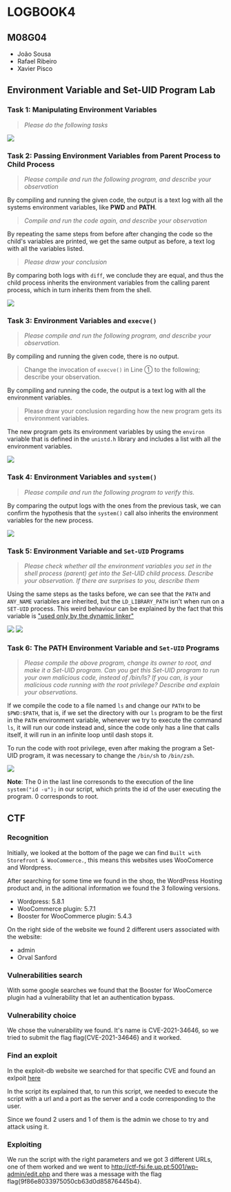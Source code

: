 # LOGBOOK4
## M08G04
- João Sousa
- Rafael Ribeiro
- Xavier Pisco

## Environment Variable and Set-UID Program Lab

### Task 1: Manipulating Environment Variables

> *Please do the following tasks*
> 
![](https://i.imgur.com/TCBugEv.png)


### Task 2: Passing Environment Variables from Parent Process to Child Process

> *Please compile and run the following program, and describe your observation*

By compiling and running the given code, the output is a text log with all the systems environment variables, like **PWD** and **PATH**.

> *Compile and run the code again, and
describe your observation*

By repeating the same steps from before after changing the code so the child's variables are printed, we get the same output as before, a text log with all the variables listed.

> *Please draw your conclusion*

By comparing both logs with `diff`, we conclude they are equal, and thus the child process inherits the environment variables from the calling parent process, which in turn inherits them from the shell.

![](https://i.imgur.com/VLKaDd8.png)


### Task 3:  Environment Variables and `execve()`

> *Please compile and run the following program, and describe your observation.*

By compiling and running the given code, there is no output.

> Change the invocation of `execve()` in Line ➀ to the following; describe your observation.

By compiling and running the code, the output is a text log with all the environment variables.

> Please draw your conclusion regarding how the new program gets its environment variables.

The new program gets its environment variables by using the `environ` variable that is defined in the `unistd.h` library and includes a list with all the environment variables.

![](https://i.imgur.com/Yy4Sh3s.png)


### Task 4: Environment Variables and `system()`

> *Please compile and run the following program to verify this.*

By comparing the output logs with the ones from the previous task, we can confirm the hypothesis that the `system()` call also inherits the environment variables for the new process.

![](https://i.imgur.com/339c1na.png)


### Task 5: Environment Variable and `Set-UID` Programs

> *Please check whether all the environment variables you set
in the shell process (parent) get into the Set-UID child process. Describe your observation. If there are surprises to you, describe them*

Using the same steps as the tasks before, we can see that the `PATH` and `ANY_NAME` variables are inherited, but the `LD_LIBRARY_PATH` isn't when run on a `SET-UID` process. This weird behaviour can be explained by the fact that this variable is ["used only by the dynamic linker"](https://unix.stackexchange.com/questions/394508/is-it-normal-that-ld-library-path-variable-is-missing-from-an-environment)

![](https://i.imgur.com/j9CmvvR.png)
![](https://i.imgur.com/z1lvF4L.png)



### Task 6: The PATH Environment Variable and `Set-UID` Programs

> *Please compile the above program, change its owner to root, and make it a Set-UID program. Can you get this Set-UID program to run your own malicious code, instead of /bin/ls? If you can, is your malicious code running with the root privilege? Describe and explain your observations.*

If we compile the code to a file named `ls` and change our `PATH` to be `$PWD:$PATH`, that is, if we set the directory with our `ls` program to be the first in the `PATH` environment variable, whenever we try to execute the command `ls`, it will run our code instead and, since the code only has a line that calls itself, it will run in an infinite loop until dash stops it.

To run the code with root privilege, even after making the program a Set-UID program, it was necessary to change the `/bin/sh` to `/bin/zsh`.

![](https://i.imgur.com/v5jmk5P.png)

**Note**: The 0 in the last line corresonds to the execution of the line `system("id -u");` in our script, which prints the id of the user executing the program. 0 corresponds to root.

## CTF

### Recognition

Initially, we looked at the bottom of the page we can find `Built with Storefront & WooCommerce.`, this means this websites uses WooComerce and Wordpress.

After searching for some time we found in the shop, the WordPress Hosting product and, in the aditional information we found the 3 following versions.
- Wordpress: 5.8.1
- WooCommerce plugin: 5.7.1
- Booster for WooCommerce plugin: 5.4.3

On the right side of the website we found 2 different users associated with the website:
- admin
- Orval Sanford

### Vulnerabilities search

With some google searches we found that the Booster for WooComerce plugin had a vulnerability that let an authentication bypass.

### Vulnerability choice

We chose the vulnerability we found. It's name is CVE-2021-34646, so we tried to submit the flag flag{CVE-2021-34646} and it worked.

### Find an exploit

In the exploit-db website we searched for that specific CVE and found an exlpoit [here](https://www.exploit-db.com/exploits/50299)

In the script its explained that, to run this script, we needed to execute the script with a url and a port as the server and a code corresponding to the user.

Since we found 2 users and 1 of them is the admin we chose to try and attack using it.

### Exploiting

We run the script with the right parameters and we got 3 different URLs, one of them worked and we went to http://ctf-fsi.fe.up.pt:5001/wp-admin/edit.php and there was a message with the flag flag{9f86e8033975050cb63d0d85876445b4}.